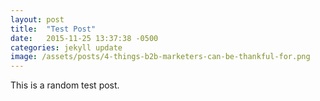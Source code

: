 ```yaml
---
layout: post
title:  "Test Post"
date:   2015-11-25 13:37:38 -0500
categories: jekyll update
image: /assets/posts/4-things-b2b-marketers-can-be-thankful-for.png
---
```

This is a random test post.
